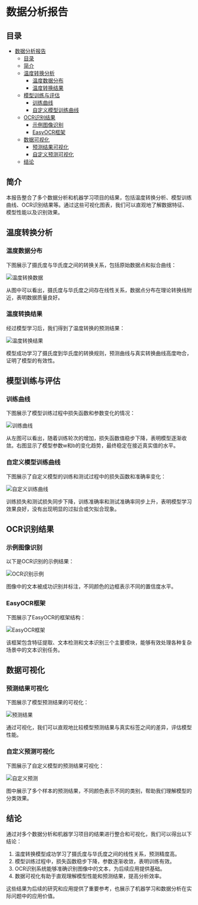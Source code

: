 # 数据分析报告

## 目录
- [数据分析报告](#数据分析报告)
  - [目录](#目录)
  - [简介](#简介)
  - [温度转换分析](#温度转换分析)
    - [温度数据分布](#温度数据分布)
    - [温度转换结果](#温度转换结果)
  - [模型训练与评估](#模型训练与评估)
    - [训练曲线](#训练曲线)
    - [自定义模型训练曲线](#自定义模型训练曲线)
  - [OCR识别结果](#ocr识别结果)
    - [示例图像识别](#示例图像识别)
    - [EasyOCR框架](#easyocr框架)
  - [数据可视化](#数据可视化)
    - [预测结果可视化](#预测结果可视化)
    - [自定义预测可视化](#自定义预测可视化)
  - [结论](#结论)

## 简介

本报告整合了多个数据分析和机器学习项目的结果，包括温度转换分析、模型训练曲线、OCR识别结果等。通过这些可视化图表，我们可以直观地了解数据特征、模型性能以及识别效果。

## 温度转换分析

### 温度数据分布

下图展示了摄氏度与华氏度之间的转换关系，包括原始数据点和拟合曲线：

![温度转换数据](backend/app/scripts/ml/base/temperature_conversion_data.png)

从图中可以看出，摄氏度与华氏度之间存在线性关系，数据点分布在理论转换线附近，表明数据质量良好。

### 温度转换结果

经过模型学习后，我们得到了温度转换的预测结果：

![温度转换结果](backend/app/scripts/ml/base/temperature_conversion_result.png)

模型成功学习了摄氏度到华氏度的转换规则，预测曲线与真实转换曲线高度吻合，证明了模型的有效性。

## 模型训练与评估

### 训练曲线

下图展示了模型训练过程中损失函数和参数变化的情况：

![训练曲线](backend/app/scripts/ml/base/temperature_training_curves.png)

从左图可以看出，随着训练轮次的增加，损失函数值稳步下降，表明模型逐渐收敛。右图显示了模型参数w和b的变化趋势，最终稳定在接近真实值的水平。

### 自定义模型训练曲线

下图展示了自定义模型的训练和测试过程中的损失函数和准确率变化：

![自定义训练曲线](backend/app/scripts/ml/base/custom_training_curves.png)

训练损失和测试损失同步下降，训练准确率和测试准确率同步上升，表明模型学习效果良好，没有出现明显的过拟合或欠拟合现象。

## OCR识别结果

### 示例图像识别

以下是OCR识别的示例结果：

![OCR识别示例](backend/app/scripts/ml/base/ocr/ocrresult/annotated_example2.png)

图像中的文本被成功识别并标注，不同颜色的边框表示不同的置信度水平。

### EasyOCR框架

下图展示了EasyOCR的框架结构：

![EasyOCR框架](backend/app/scripts/ml/base/ocr/ocrresult/annotated_easyocr_framework.jpeg)

该框架包含特征提取、文本检测和文本识别三个主要模块，能够有效处理各种复杂场景中的文本识别任务。

## 数据可视化

### 预测结果可视化

下图展示了模型预测结果的可视化：

![预测结果](backend/app/scripts/ml/base/prediction_results.png)

通过可视化，我们可以直观地比较模型预测结果与真实标签之间的差异，评估模型性能。

### 自定义预测可视化

下图展示了自定义模型的预测结果可视化：

![自定义预测](backend/app/scripts/ml/base/custom_predictions.png)

图中展示了多个样本的预测结果，不同颜色表示不同的类别，帮助我们理解模型的分类效果。

## 结论

通过对多个数据分析和机器学习项目的结果进行整合和可视化，我们可以得出以下结论：

1. 温度转换模型成功学习了摄氏度与华氏度之间的线性关系，预测精度高。
2. 模型训练过程中，损失函数稳步下降，参数逐渐收敛，表明训练有效。
3. OCR识别系统能够准确识别图像中的文本，为后续应用提供基础。
4. 数据可视化有助于直观理解模型性能和预测结果，提高分析效率。

这些结果为后续的研究和应用提供了重要参考，也展示了机器学习和数据分析在实际问题中的应用价值。